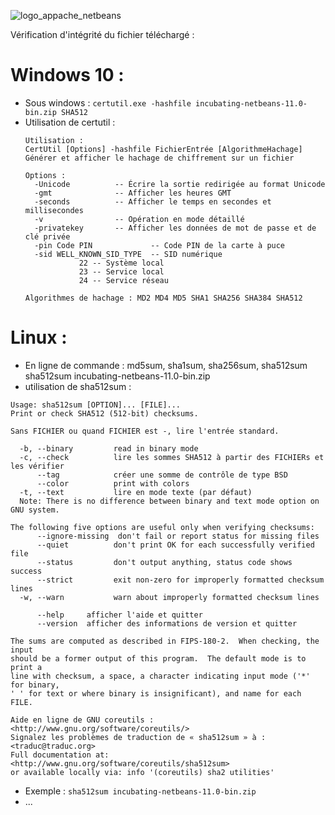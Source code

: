 ![logo_appache_netbeans](https://user-images.githubusercontent.com/19194678/50519061-5272e600-0ab9-11e9-9794-6e8b85006c2b.png)

Vérification d'intégrité du fichier téléchargé :

# Windows 10 :
- Sous windows : `certutil.exe -hashfile incubating-netbeans-11.0-bin.zip SHA512`
- Utilisation de certutil :
  ```
  Utilisation :
  CertUtil [Options] -hashfile FichierEntrée [AlgorithmeHachage]
  Générer et afficher le hachage de chiffrement sur un fichier
  
  Options :
    -Unicode          -- Écrire la sortie redirigée au format Unicode
    -gmt              -- Afficher les heures GMT
    -seconds          -- Afficher le temps en secondes et millisecondes
    -v                -- Opération en mode détaillé
    -privatekey       -- Afficher les données de mot de passe et de clé privée
    -pin Code PIN             -- Code PIN de la carte à puce
    -sid WELL_KNOWN_SID_TYPE  -- SID numérique
              22 -- Système local
              23 -- Service local
              24 -- Service réseau
  
  Algorithmes de hachage : MD2 MD4 MD5 SHA1 SHA256 SHA384 SHA512
  ```
# Linux :
- En ligne de commande : md5sum, sha1sum, sha256sum, sha512sum
sha512sum incubating-netbeans-11.0-bin.zip
- utilisation de sha512sum :
```
Usage: sha512sum [OPTION]... [FILE]...
Print or check SHA512 (512-bit) checksums.

Sans FICHIER ou quand FICHIER est -, lire l'entrée standard.

  -b, --binary         read in binary mode
  -c, --check          lire les sommes SHA512 à partir des FICHIERs et les vérifier
      --tag            créer une somme de contrôle de type BSD
      --color          print with colors
  -t, --text           lire en mode texte (par défaut)
  Note: There is no difference between binary and text mode option on GNU system.

The following five options are useful only when verifying checksums:
      --ignore-missing  don't fail or report status for missing files
      --quiet          don't print OK for each successfully verified file
      --status         don't output anything, status code shows success
      --strict         exit non-zero for improperly formatted checksum lines
  -w, --warn           warn about improperly formatted checksum lines

      --help     afficher l'aide et quitter
      --version  afficher des informations de version et quitter

The sums are computed as described in FIPS-180-2.  When checking, the input
should be a former output of this program.  The default mode is to print a
line with checksum, a space, a character indicating input mode ('*' for binary,
' ' for text or where binary is insignificant), and name for each FILE.

Aide en ligne de GNU coreutils : <http://www.gnu.org/software/coreutils/>
Signalez les problèmes de traduction de « sha512sum » à : <traduc@traduc.org>
Full documentation at: <http://www.gnu.org/software/coreutils/sha512sum>
or available locally via: info '(coreutils) sha2 utilities'
```
- Exemple : `sha512sum incubating-netbeans-11.0-bin.zip`
- ...
